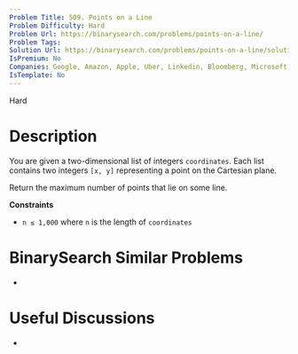 ```yaml
---
Problem Title: 509. Points on a Line
Problem Difficulty: Hard
Problem Url: https://binarysearch.com/problems/points-on-a-line/
Problem Tags: 
Solution Url: https://binarysearch.com/problems/points-on-a-line/solutions/
IsPremium: No
Companies: Google, Amazon, Apple, Uber, Linkedin, Bloomberg, Microsoft, Twitter
IsTemplate: No
---
```


<span style="color: ;">Hard</span>

# Description

You are given a two-dimensional list of integers `coordinates`. Each list contains two integers `[x, y]` representing a point on the Cartesian plane.

Return the maximum number of points that lie on some line.

**Constraints**
- `n ≤ 1,000` where `n` is the length of `coordinates`

# BinarySearch Similar Problems

- []()

# Useful Discussions

- []()
